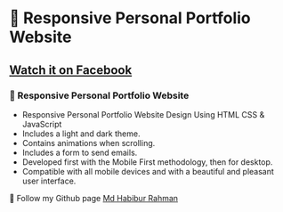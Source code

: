 # 💼 Responsive Personal Portfolio Website
## [Watch it on Facebook](https://www.facebook.com/mdhabiburrahman7844)
### 💼 Responsive Personal Portfolio Website

- Responsive Personal Portfolio Website Design Using HTML CSS & JavaScript
- Includes a light and dark theme.
- Contains animations when scrolling.
- Includes a form to send emails.
- Developed first with the Mobile First methodology, then for desktop.
- Compatible with all mobile devices and with a beautiful and pleasant user interface.

💙 Follow my Github page [Md Habibur Rahman](https://github.com/MdHabiburRahman7844)

<!-- ![preview img](/preview.png) -->
